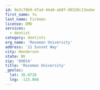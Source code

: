 ```yaml
---
id: 9e3c70b9-d7ad-44a0-ab8f-00320c13eebe
first_name: Yu
last_name: Fickman
license: DMD
services:
  - dentist
category: dentists
org_name: 'Roseman University'
address: '11 Sunset Way'
city: Henderson
state: NV
zip: '89014'
title: 'Roseman University'
_geoloc:
  lat: 36.0726
  lng: -115.068
---
```

